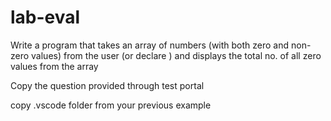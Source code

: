 # lab-eval
Write a program that takes an array of numbers (with both zero and non-zero values) from the user (or declare ) and displays the total no. of all zero values from the array

Copy the question provided through test portal


copy .vscode folder from your previous example
